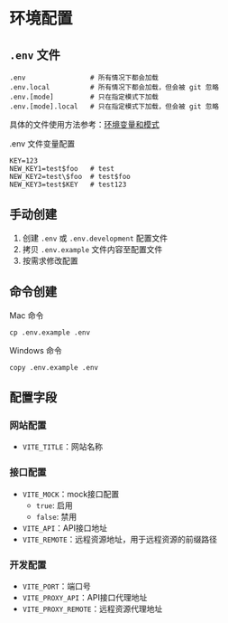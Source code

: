# 环境配置

## `.env` 文件

```
.env                # 所有情况下都会加载
.env.local          # 所有情况下都会加载，但会被 git 忽略
.env.[mode]         # 只在指定模式下加载
.env.[mode].local   # 只在指定模式下加载，但会被 git 忽略
```
具体的文件使用方法参考：[环境变量和模式](https://cn.vitejs.dev/guide/env-and-mode.html)

.env 文件变量配置

```.env
KEY=123
NEW_KEY1=test$foo   # test
NEW_KEY2=test\$foo  # test$foo
NEW_KEY3=test$KEY   # test123
```

## 手动创建

1. 创建 `.env` 或 `.env.development` 配置文件
2. 拷贝 `.env.example` 文件内容至配置文件
3. 按需求修改配置

## 命令创建

Mac 命令

```base
cp .env.example .env
```

Windows 命令

```base
copy .env.example .env
```

## 配置字段

### 网站配置

- `VITE_TITLE`：网站名称

### 接口配置

- `VITE_MOCK`：mock接口配置
  - `true`: 启用
  - `false`: 禁用
- `VITE_API`：API接口地址
- `VITE_REMOTE`：远程资源地址，用于远程资源的前缀路径

### 开发配置

- `VITE_PORT`：端口号
- `VITE_PROXY_API`：API接口代理地址
- `VITE_PROXY_REMOTE`：远程资源代理地址
